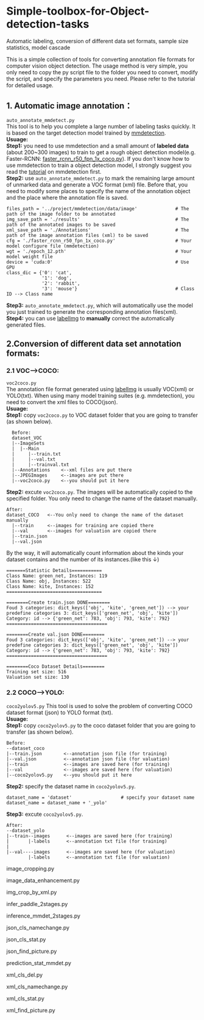 # Simple-toolbox-for-Object-detection-tasks
Automatic labeling, conversion of different data set formats, sample size statistics, model cascade  

This is a simple collection of tools for converting annotation file formats for computer vision object detection. The usage method is very simple, you only need to copy the py script file to the folder you need to convert, modify the script, and specify the parameters you need. Please refer to the tutorial for detailed usage. 

## 1. Automatic image annotation：
`auto_annotate_mmdetect.py`  
This tool is to help you complete a large number of labeling tasks quickly. It is based on the target detection model trained by [mmdetection](https://github.com/open-mmlab/mmdetection).   
**Usuage:**  
**Step1:** you need to use mmdetection and a small amount of **labeled data** (about 200~300 images) to train to get a rough object detection model(e.g. Faster-RCNN: [faster_rcnn_r50_fpn_1x_coco.py](https://github.com/open-mmlab/mmdetection/tree/master/configs/faster_rcnn)). If you don't know how to use mmdetection to train a object detection model, I strongly suggest you read the [tutorial](https://github.com/open-mmlab/mmdetection/blob/master/docs/2_new_data_model.md) on mmdetection first.  
**Step2:** use `auto_annotate_mmdetect.py` to mark the remaining large amount of unmarked data and generate a VOC format (xml) file. Before that, you need to modify some places to specify the name of the annotation object and the place where the annotation file is saved.   

```
files_path = '../project/mmdetection/data/image'              # The path of the image folder to be annotated  
img_save_path = './results'                                   # The path of the annotated images to be saved  
xml_save_path = './Annotations'                               # The path of the image annotation files (xml) to be saved  
cfg = './faster_rcnn_r50_fpn_1x_coco.py'                      # Your model configure file (mmdetection)  
wgt = './epoch_12.pth'                                        # Your model weight file  
device = 'cuda:0'                                             # Use GPU  
class_dic = {'0': 'cat',
             '1': 'dog',  
             '2': 'rabbit',  
             '3': 'mouse'}                                    # Class ID --> Class name  
```
**Step3:** `auto_annotate_mmdetect.py`, which will automatically use the model you just trained to generate the corresponding annotation files(xml).               
**Step4:** you can use [labelImg](https://github.com/tzutalin/labelImg) to **manually** correct the automatically generated files.   


## 2.Conversion of different data set annotation formats:
### 2.1 VOC-->COCO:  
`voc2coco.py`  
The annotation file format generated using [labelImg](https://github.com/tzutalin/labelImg) is usually VOC(xml) or YOLO(txt). When using many model training suites (e.g. mmdetection), you need to convert the xml files to COCO(json).  
**Usuage:**  
**Step1:** copy `voc2coco.py` to VOC dataset folder that you are going to transfer (as shown below).
```
  Before:
  dataset_VOC
  |--ImageSets
  |  |--Main
  |     |--train.txt
  |     |--val.txt
  |     |--trainval.txt
  |--Annotations    <--xml files are put there
  |--JPEGImages     <--images are put there
  |--voc2coco.py    <--you should put it here 
```
**Step2:** excute `voc2coco.py`. The images will be automatically copied to the specified folder. You only need to change the name of the dataset manually.
```
After:
dataset_COCO   <--You only need to change the name of the dataset manually
  |--train     <--images for training are copied there
  |--val       <--images for valuation are copied there
  |--train.json
  |--val.json
```  
By the way, it will automatically count information about the kinds your dataset contains and the number of its instances.(like this ↓)  
```
=======Statistic Details===========  
Class Name: green_net, Instances: 119  
Class Name: obj, Instances: 522  
Class Name: kite, Instances: 152  
===================================  

========Create train.json DONE========  
Foud 3 categories: dict_keys(['obj', 'kite', 'green_net']) --> your predefine categories 3: dict_keys(['green_net', 'obj', 'kite'])  
Category: id --> {'green_net': 783, 'obj': 793, 'kite': 792}  
=====================================  

========Create val.json DONE========  
Foud 3 categories: dict_keys(['obj', 'kite', 'green_net']) --> your predefine categories 3: dict_keys(['green_net', 'obj', 'kite'])  
Category: id --> {'green_net': 783, 'obj': 793, 'kite': 792}  
=====================================

========Coco Dataset Details========  
Training set size: 516  
Valuation set size: 130  
```  
  
### 2.2 COCO-->YOLO:  

`coco2yolov5.py`
This tool is used to solve the problem of converting COCO dataset format (json) to YOLO format (txt).  
**Usuage:**  
**Step1:** copy `coco2yolov5.py` to the coco dataset folder that you are going to transfer (as shown below).  
```
Before:
--dataset_coco
|--train.json        <--annotation json file (for training)
|--val.json          <--annotation json file (for valuation)
|--train             <--images are saved here (for training)
|--val               <--images are saved here (for valuation)
|--coco2yolov5.py    <--you should put it here
```
**Step2:** specify the dataset name in `coco2yolov5.py`.
```
dataset_name = 'dataset'                  # specify your dataset name
dataset_name = dataset_name + '_yolo'
```
**Step3:** excute `coco2yolov5.py`.
```
After:
--dataset_yolo
|--train--images      <--images are saved here (for training)
|       |-labels      <--annotation txt file (for training)
|
|--val----images      <--images are saved here (for valuation)
        |-labels      <--annotation txt file (for valuation)
```

image_cropping.py

image_data_enhancement.py

img_crop_by_xml.py

infer_paddle_2stages.py

inference_mmdet_2stages.py

json_cls_namechange.py

json_cls_stat.py

json_find_picture.py



prediction_stat_mmdet.py



xml_cls_del.py

xml_cls_namechange.py

xml_cls_stat.py

xml_find_picture.py
